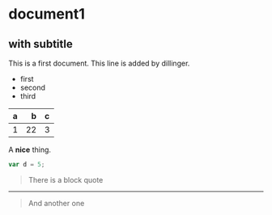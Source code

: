 # document1
## with subtitle

This is a first document.
This line is added by dillinger.

* first
* second
* third

a| b|c
-|-:|-
1|22|3

A __nice__ thing.

```javascript
var d = 5;
```
> There is a block quote
---
> And another one
